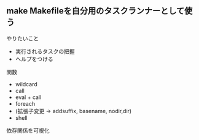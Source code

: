 ## make Makefileを自分用のタスクランナーとして使う

やりたいこと

- 実行されるタスクの把握
- ヘルプをつける

関数

- wildcard
- call
- eval + call
- foreach
- (拡張子変更 -> addsuffix, basename, nodir,dir)
- shell

依存関係を可視化

